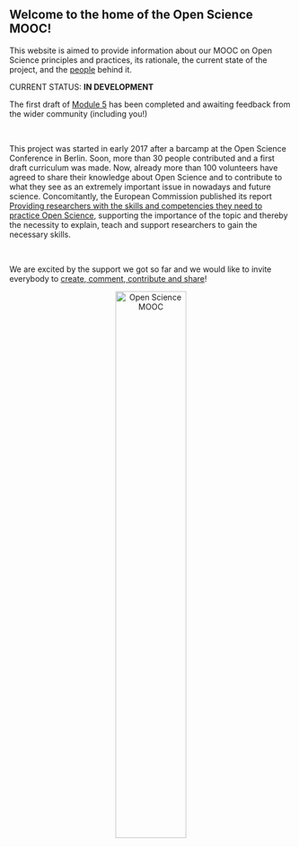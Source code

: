 ## Welcome to the home of the Open Science MOOC!

This website is aimed to provide information about our MOOC on Open Science principles and practices, its rationale, the current state of the project, and the [people](https://opensciencemooc.github.io/site/People/) behind it.

CURRENT STATUS: **IN DEVELOPMENT**

The first draft of [Module 5](https://github.com/OpenScienceMOOC/Module-5-Open-Research-Software-and-Open-Source/tree/master/content_development) has been completed and awaiting feedback from the wider community (including you!)

<br/>

This project was started in early 2017 after a barcamp at the Open Science Conference in Berlin. Soon, more than 30 people contributed and a first draft curriculum was made. Now, already more than 100 volunteers have agreed to share their knowledge about Open Science and to contribute to what they see as an extremely important issue in nowadays and future science. Concomitantly, the European Commission published its report [Providing researchers with the skills and competencies they need to practice Open Science](https://cdn1.euraxess.org/sites/default/files/policy_library/ec-rtd_os_skills_report_final_complete_2207_1.pdf), supporting the importance of the topic and thereby the necessity to explain, teach and support researchers to gain the necessary skills.

<br/>

We are excited by the support we got so far and we would like to invite everybody to [create, comment, contribute and share](https://github.com/OpenScienceMOOC)!

<center>
  <img alt="Open Science MOOC" style="width:50%;" src="{{ site.baseurl }}/img/moocpng.png" />
</center>
